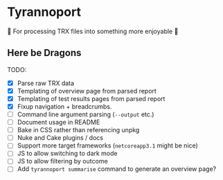 # Tyrannoport

🦖 For processing TRX files into something more enjoyable 🦖

## Here be Dragons

TODO: 

 * [x] Parse raw TRX data
 * [x] Templating of overview page from parsed report
 * [x] Templating of test results pages from parsed report
 * [x] Fixup navigation + breadcrumbs.
 * [ ] Command line argument parsing (`--output` etc.)
 * [ ] Document usage in README
 * [ ] Bake in CSS rather than referencing unpkg
 * [ ] Nuke and Cake plugins / docs
 * [ ] Support more target frameworks (`netcoreapp3.1` might be nice)
 * [ ] JS to allow switching to dark mode
 * [ ] JS to allow filtering by outcome
 * [ ] Add `tyrannoport summarise` command to generate an overview page?